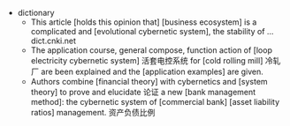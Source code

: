 - dictionary 
    - This article [holds this opinion that] [business ecosystem] is a complicated and [evolutional cybernetic system], the stability of ...   dict.cnki.net
    - The application course, general compose, function action of [loop electricity cybernetic system] 活套电控系统 for [cold rolling mill] 冷轧厂 are been explained and the [application examples] are given. 
    - Authors combine [financial theory] with cybernetics and [system theory] to prove and elucidate 论证 a new [bank management method]: the cybernetic system of [commercial bank] [asset liability ratios] management. 资产负债比例
